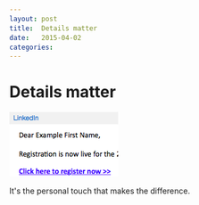 ```yaml
---
layout: post
title:  Details matter 
date:   2015-04-02 
categories:   
---
```


# Details matter


![](/images/unknown_filename.96.png) 

It's the personal touch that makes the difference.

